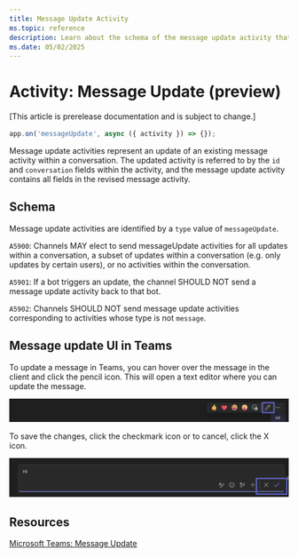 ```yaml
---
title: Message Update Activity
ms.topic: reference
description: Learn about the schema of the message update activity that indicates update of an existing message.
ms.date: 05/02/2025
---
```


# Activity: Message Update (preview)

[This article is prerelease documentation and is subject to change.]

```typescript
app.on('messageUpdate', async ({ activity }) => {});
```

Message update activities represent an update of an existing message activity within a conversation. The updated activity is referred to by the `id` and `conversation` fields within the activity, and the message update activity contains all fields in the revised message activity.

## Schema

Message update activities are identified by a `type` value of `messageUpdate`.

`A5900`: Channels MAY elect to send messageUpdate activities for all updates within a conversation, a subset of updates within a conversation (e.g. only updates by certain users), or no activities within the conversation.

`A5901`: If a bot triggers an update, the channel SHOULD NOT send a message update activity back to that bot.

`A5902`: Channels SHOULD NOT send message update activities corresponding to activities whose type is not `message`.

## Message update UI in Teams

To update a message in Teams, you can hover over the message in the client and click the pencil icon. This will open a text editor where you can update the message.

![Updating a message in Teams](../../assets/screenshots/message-update-ui.png)

To save the changes, click the checkmark icon or to cancel, click the X icon.

![Confirming a message update in Teams](../../assets/screenshots/message-update-editor.png)

## Resources

[Microsoft Teams: Message Update](/bots/build-conversational-capability#receive-edit-message-activity)
